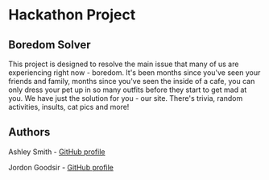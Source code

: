 # Hackathon Project

## Boredom Solver

This project is designed to resolve the main issue that many of us are experiencing right now - boredom. It's been months since you've seen your friends and family, months since you've seen the inside of a cafe, you can only dress your pet up in so many outfits before they start to get mad at you. We have just the solution for you - our site. There's trivia, random activities, insults, cat pics and more!

## Authors

Ashley Smith - [GitHub profile](https://github.com/Ash-Eileen)

Jordon Goodsir - [GitHub profile](https://github.com/JordonGoodsir)